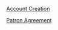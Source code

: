 [Account Creation](https://avena-tempate.netlify.app/acc-creation.html)

[Patron Agreement](https://avena-tempate.netlify.app/patron-agreement.html)
